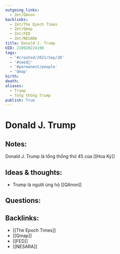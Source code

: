 ```yaml
---
outgoing_links:
  - Zet/QAnon
backlinks:
  - Zet/The Epoch Times
  - Zet/Qmap
  - Zet/FED
  - Zet/NESARA
title: Donald J. Trump
UID: 210920224100
tags:
  - '#created/2021/Sep/20'
  - '#seed🥜'
  - '#permanent/people'
  - 'Qmap'
birth: 
death: 
aliases:
  - Trump
  - Tổng thống Trump
publish: True
---
```

# Donald J. Trump

## Notes:
Donald J. Trump là tổng thống thứ 45 của [[Hoa Kỳ]]

## Ideas & thoughts:
- Trump là người ủng hộ [[QAnon]]

## Questions:

## Backlinks:
- [[The Epoch Times]]
- [[Qmap]]
- [[FED]]
- [[NESARA]]

